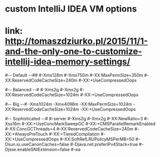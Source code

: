 # custom IntelliJ IDEA VM options
# link: http://tomaszdziurko.pl/2015/11/1-and-the-only-one-to-customize-intellij-idea-memory-settings/

#-- Default --##
#-Xms128m
#-Xmx750m
#-XX:MaxPermSize=350m
#-XX:ReservedCodeCacheSize=240m
#-XX:+UseCompressedOops

#-- Balanced --#
#-Xms2g
#-Xmx2g
#-XX:ReservedCodeCacheSize=1024m
#-XX:+UseCompressedOops

#-- Big --#
-Xms1024m
-Xmx4096m
-XX:MaxPermSize=1024m
-XX:ReservedCodeCacheSize=1024m
-XX:+UseCompressedOops

#-- Sophisticated --#
#-server
#-Xms2g
#-Xmx2g
#-XX:NewRatio=3
#-Xss16m
#-XX:+UseConcMarkSweepGC
#-XX:+CMSParallelRemarkEnabled
#-XX:ConcGCThreads=4
#-XX:ReservedCodeCacheSize=240m
#-XX:+AlwaysPreTouch
#-XX:+TieredCompilation
#-XX:+UseCompressedOops
#-XX:SoftRefLRUPolicyMSPerMB=50
#-Dsun.io.useCanonCaches=false
#-Djava.net.preferIPv4Stack=true
#-Djsse.enableSNIExtension=false
#-ea